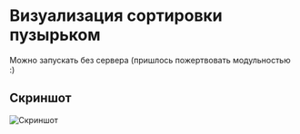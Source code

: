 # Визуализация сортировки пузырьком

Можно запускать без сервера (пришлось пожертвовать модульностью :)

## Скриншот
![Скриншот](https://i.ibb.co/DbJKyKJ/image.png)
